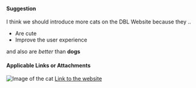 #### Suggestion

I think we should introduce more cats on the DBL Website because they ..

- Are cute
- Improve the user experience

and also are *better* than **dogs**

#### Applicable Links or Attachments

![Image of the cat](https://top.gg/images/error.jpg)
[Link to the website](https://top.gg)

